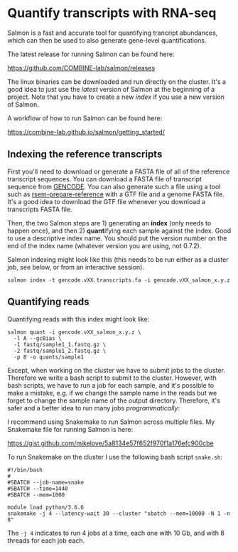 # Quantify transcripts with RNA-seq

Salmon is a fast and accurate tool for quantifying trancript
abundances, which can then be used to also generate gene-level
quantifications.

The latest release for running Salmon can be found here:

<https://github.com/COMBINE-lab/salmon/releases>

The linux binaries can be downloaded and run directly on the cluster. It's a good idea to just use the *latest* version of Salmon at the beginning of a project. Note that you have to create a new *index* if you use a new version of Salmon.

A workflow of how to run Salmon can be found here:

<https://combine-lab.github.io/salmon/getting_started/>

## Indexing the reference transcripts

First you'll need to download or generate a FASTA file of all of the
reference transcript sequences. You can download a FASTA file of transcript
sequence from
[GENCODE](https://www.gencodegenes.org/). You can also generate such a
file using a tool such as
[rsem-prepare-reference](http://deweylab.biostat.wisc.edu/rsem/rsem-prepare-reference.html)
with a GTF file and a genome FASTA file. It's a good idea to download
the GTF file whenever you download a transcripts FASTA file.

Then, the two Salmon steps are 1) generating an **index** (only needs to happen once), 
and then 2) **quant**ifying each sample against the index. Good to use a descriptive index name.
You should put the version number on the end of the index name (whatever 
version you are using, not 0.7.2).

Salmon indexing might look like this (this needs to be run either as a 
cluster job, see below, or from an interactive session).

```
salmon index -t gencode.vXX.transcripts.fa -i gencode.vXX_salmon_x.y.z
```

## Quantifying reads 

Quantifying reads with this index might look like:

```
salmon quant -i gencode.vXX_salmon_x.y.z \
  -l A --gcBias \
  -1 fastq/sample1_1.fastq.gz \
  -2 fastq/sample1_2.fastq.gz \
  -p 8 -o quants/sample1
```

Except, when working on the cluster we have to submit jobs to the cluster.
Therefore we write a bash script to submit to the cluster. However,
with bash scripts, we have to run a job for each sample, and it's
possible to make a mistake, e.g. if we change the sample name in the reads
but we forget to change the sample name of the output directory. 
Therefore, it's safer and a better idea to run many jobs *programmatically*:

I recommend using Snakemake to run Salmon across multiple files. My
Snakemake file for running Salmon is here:

<https://gist.github.com/mikelove/5a8134e57f652f970f1a176efc900cbe>

To run Snakemake on the cluster I use the following bash script
`snake.sh`:

```
#!/bin/bash
#
#SBATCH --job-name=snake
#SBATCH --time=1440
#SBATCH --mem=1000

module load python/3.6.6
snakemake -j 4 --latency-wait 30 --cluster "sbatch --mem=10000 -N 1 -n 8"
```

The `-j 4` indicates to run 4 jobs at a time, each one with 10 Gb, and
with 8 threads for each job each.
